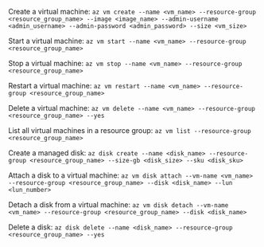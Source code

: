 
Create a virtual machine:
    ```
    az vm create --name <vm_name> --resource-group <resource_group_name> --image <image_name> --admin-username <admin_username> --admin-password <admin_password> --size <vm_size>
    ```

Start a virtual machine:
    ```
    az vm start --name <vm_name> --resource-group <resource_group_name>
    ```

Stop a virtual machine:
    ```
    az vm stop --name <vm_name> --resource-group <resource_group_name>
    ```

Restart a virtual machine:
    ```
    az vm restart --name <vm_name> --resource-group <resource_group_name>
    ```

Delete a virtual machine:
    ```
    az vm delete --name <vm_name> --resource-group <resource_group_name> --yes
    ```

List all virtual machines in a resource group:
    ```
    az vm list --resource-group <resource_group_name>
    ```

Create a managed disk:
    ```
    az disk create --name <disk_name> --resource-group <resource_group_name> --size-gb <disk_size> --sku <disk_sku>
    ```

Attach a disk to a virtual machine:
    ```
    az vm disk attach --vm-name <vm_name> --resource-group <resource_group_name> --disk <disk_name> --lun <lun_number>
    ```

Detach a disk from a virtual machine:
    ```
    az vm disk detach --vm-name <vm_name> --resource-group <resource_group_name> --disk <disk_name>
    ```

Delete a disk:
     ```
     az disk delete --name <disk_name> --resource-group <resource_group_name> --yes
     ```